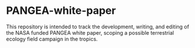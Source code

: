 # PANGEA-white-paper
This repository is intended to track the development, writing, and editing of the NASA funded PANGEA white paper, scoping a possible terrestrial ecology field campaign in the tropics. 
